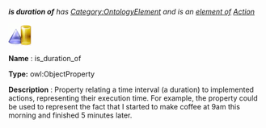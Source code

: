 ___is duration of__ 
 has
 [Category:OntologyElement](../../Category/OntologyElement "Category:OntologyElement") 
 and is an
 [element of](../../Property/ElementOf "Property:ElementOf") 
[Action](../../Submissions/Action "Submissions:Action")_




  





[![ObjectProperty](../images/thumb/c/c3/ObjectProperty.gif/45px-ObjectProperty.gif)](../../Image/ObjectProperty.gif "ObjectProperty")


__Name__ 
 : is\_duration\_of
 



__Type:__ 
 owl:ObjectProperty
 



__Description__ 
 : Property relating a time interval (a duration) to implemented actions, representing their execution time. For example, the property could be used to represent the fact that I started to make coffee at 9am this morning and finished 5 minutes later.